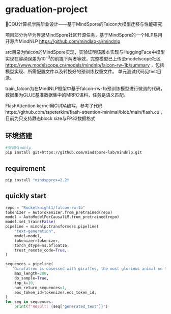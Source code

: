 # graduation-project
🤗CQU计算机学院毕业设计——基于MindSpore的Falcon大模型迁移与性能研究

项目部分为华为昇思MindSpore社区开源任务，基于MindSpore的一个NLP易用开源库MindNLP https://github.com/mindlab-ai/mindnlp

src目录为falcon的MindSpore实现，实验证明该版本实现与HuggingFace中模型实现在容纳误差为$`10^{-3}`$的前提下两者等效，完整模型已上传至modelscope社区 https://www.modelscope.cn/models/mindnlp/falcon-rw-1b/summary ，包括模型实现、所需配置文件以及转换好的预训练权重文件。
单元测试代码见test目录。

train_falcon为在MindNLP框架中基于falcon-rw-1b预训练模型进行微调的代码，数据集为GLUE基准数据集中的MRPC语料，任务是语义匹配。

FlashAttention kernel用CUDA编写，参考了代码https://github.com/tspeterkim/flash-attention-minimal/blob/main/flash.cu ，目前为只支持静态block size与FP32数据格式

## 环境搭建
```bash
#安装Mindnlp
pip install git+https://github.com/mindspore-lab/mindnlp.git
```

## requirement
```bash
pip install "mindspore>=2.2"
```

## quickly start
```python
repo = "Rocketknight1/falcon-rw-1b"
tokenizer = AutoTokenizer.from_pretrained(repo)
model = AutoModelForCausalLM.from_pretrained(repo)
model.set_train(False)
pipeline = mindnlp.transformers.pipeline(
    "text-generation",
    model=model,
    tokenizer=tokenizer,
    torch_dtype=ms.bfloat16,
    trust_remote_code=True,
)

sequences = pipeline(
   "Girafatron is obsessed with giraffes, the most glorious animal on the face of this Earth. Giraftron believes all other animals are irrelevant when compared to the glorious majesty of the giraffe.\nDaniel: Hello, Girafatron!\nGirafatron:",
    max_length=200,
    do_sample=True,
    top_k=10,
    num_return_sequences=1,
    eos_token_id=tokenizer.eos_token_id,
)
for seq in sequences:
    print(f"Result: {seq['generated_text']}")

```
